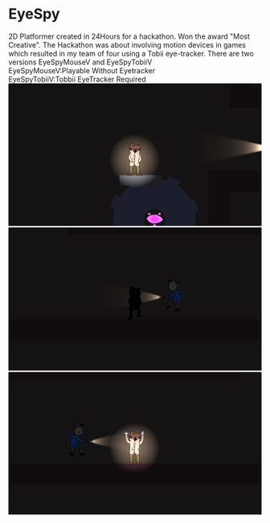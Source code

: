 # EyeSpy
2D Platformer created in 24Hours for a hackathon. Won the award "Most Creative". The Hackathon was about involving motion devices in games which resulted in my team of four using a Tobii eye-tracker. 
There are two versions EyeSpyMouseV and EyeSpyTobiiV<br />
EyeSpyMouseV:Playable Without Eyetracker<br />
EyeSpyTobiiV:Tobbii EyeTracker Required<br />
![alt text](https://github.com/M4rkFlor/EyeSpy/blob/master/EyeSpy/Assets/Sprites/EyeSpyInteractable.png)
![alt text](https://github.com/M4rkFlor/EyeSpy/blob/master/EyeSpy/Assets/Sprites/EYESPYstealth.png)
![alt text](https://github.com/M4rkFlor/EyeSpy/blob/master/EyeSpy/Assets/Sprites/EYESPYGame.png)
